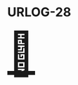 # URLOG-28

<!-- Hei, Neno! Jeg lagde en ny markdown-mal som jeg håper passer bedre for URLOG. —Teodor -->

<a href="http://onemillionlols.com/" style="font-size: 10vw; text-align:center;" target="_blank"><div>🚪</div></a>